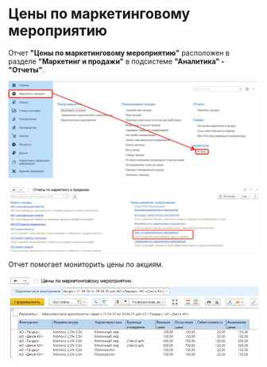 # Цены по маркетинговому мероприятию

Отчет **"Цены по маркетинговому мероприятию"** расположен в разделе **"Маркетинг и продажи"** в подсистеме **"Аналитика" - "Отчеты"**.

[![1][1]][1]

[![2][2]][2]

Отчет помогает мониторить цены по акциям.

[![4][4]][4]

[1]: PricesMarketingEvent.assets/1.png
[2]: PricesMarketingEvent.assets/2.png
[3]: PricesMarketingEvent.assets/3.png
[4]: PricesMarketingEvent.assets/4.png